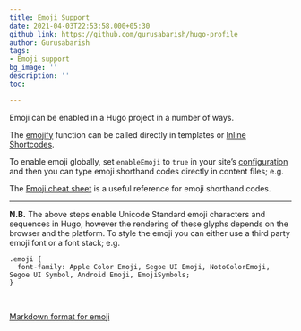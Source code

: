 ```yaml
---
title: Emoji Support
date: 2021-04-03T22:53:58.000+05:30
github_link: https://github.com/gurusabarish/hugo-profile
author: Gurusabarish
tags:
- Emoji support
bg_image: ''
description: ''
toc: 

---
```

Emoji can be enabled in a Hugo project in a number of ways.

The [emojify](https://gohugo.io/functions/emojify/) function can be called directly in templates or [Inline Shortcodes](https://gohugo.io/templates/shortcode-templates/#inline-shortcodes).

To enable emoji globally, set ```enableEmoji``` to ```true``` in your site’s [configuration](https://gohugo.io/getting-started/configuration/) and then you can type emoji shorthand codes directly in content files; e.g.

The [Emoji cheat sheet](http://www.emoji-cheat-sheet.com/) is a useful reference for emoji shorthand codes.

<hr>

**N.B.** The above steps enable Unicode Standard emoji characters and sequences in Hugo, however the rendering of these glyphs depends on the browser and the platform. To style the emoji you can either use a third party emoji font or a font stack; e.g.

```
.emoji {
  font-family: Apple Color Emoji, Segoe UI Emoji, NotoColorEmoji, Segoe UI Symbol, Android Emoji, EmojiSymbols;
}
```

<br>

[Markdown format for emoji](https://gist.github.com/rxaviers/7360908)